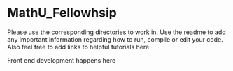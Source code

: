 # MathU_Fellowhsip
Please use the corresponding directories to work in. 
Use the readme to add any important information regarding how to run, compile or edit your code.
Also feel free to add links to helpful tutorials here.

Front end development happens here